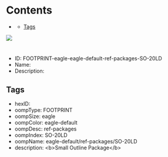 



Contents
========

* [](#)
	* [Tags](#tags)
  
![][im]
# 

- ID: FOOTPRINT-eagle-eagle-default-ref-packages-SO-20LD
- Name: 
- Description: 

## Tags

- hexID: 
- oompType: FOOTPRINT
- oompSize: eagle
- oompColor: eagle-default
- oompDesc: ref-packages
- oompIndex: SO-20LD
- oompName: eagle-default/ref-packages/SO-20LD
- description: &lt;b&gt;Small Outline Package&lt;/b&gt;



[im]: image.png
